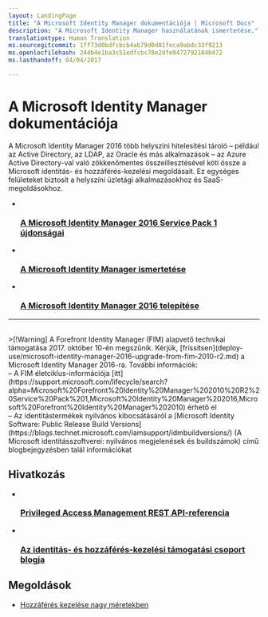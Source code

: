 ```yaml
---
layout: LandingPage
title: "A Microsoft Identity Manager dokumentációja | Microsoft Docs"
description: "A Microsoft Identity Manager használatának ismertetése."
translationtype: Human Translation
ms.sourcegitcommit: 1ff73d0bdfcbcb4ab79d0d81feca9abdc33f9213
ms.openlocfilehash: 244b4e1ba3c51edfcbc78e2dfe9472792184b472
ms.lasthandoff: 04/04/2017

---
```

# <a name="microsoft-identity-manager-documentation"></a>A Microsoft Identity Manager dokumentációja

A Microsoft Identity Manager 2016 több helyszíni hitelesítési tároló – például az Active Directory, az LDAP, az Oracle és más alkalmazások – az Azure Active Directory-val való zökkenőmentes összeillesztésével köti össze a Microsoft identitás- és hozzáférés-kezelési megoldásait. Ez egységes felületeket biztosít a helyszíni üzletági alkalmazásokhoz és SaaS-megoldásokhoz.

<ul class="panelContent cardsFTitle">
    <li>
        <a href="/microsoft-identity-manager/understand-explore/microsoft-identity-manager-2016-sp1-release-notes">
        <div class="cardSize">
            <div class="cardPadding">
                <div class="card">
                    <div class="cardImageOuter">
                        <div class="cardImage">
                            <img src="/media/common/i_whats-new.svg" alt="" />
                        </div>
                    </div>
                    <div class="cardText">
                        <h3>A Microsoft Identity Manager 2016 Service Pack 1 újdonságai</h3>
                    </div>
                </div>
            </div>
        </div>
        </a>
    </li>
    <li>
        <a href="/microsoft-identity-manager/understand-explore/microsoft-identity-manager-2016">
        <div class="cardSize">
            <div class="cardPadding">
                <div class="card">
                    <div class="cardImageOuter">
                        <div class="cardImage">
                            <img src="/media/common/i_learn-about.svg" alt="" />
                        </div>
                    </div>
                    <div class="cardText">
                        <h3>A Microsoft Identity Manager ismertetése</h3>
                    </div>
                </div>
            </div>
        </div>
        </a>
    </li>
    <li>
        <a href="/microsoft-identity-manager/deploy-use/microsoft-identity-manager-deploy">
        <div class="cardSize">
            <div class="cardPadding">
                <div class="card">
                    <div class="cardImageOuter">
                        <div class="cardImage">
                            <img src="/media/common/deploy.svg" alt="" />
                        </div>
                    </div>
                    <div class="cardText">
                        <h3>A Microsoft Identity Manager 2016 telepítése</h3>
                    </div>
                </div>
            </div>
        </div>
        </a>
    </li>
</ul>

---
<br>
>[!Warning]
A Forefront Identity Manager (FIM) alapvető technikai támogatása 2017. október 10-én megszűnik. Kérjük, [frissítsen](deploy-use/microsoft-identity-manager-2016-upgrade-from-fim-2010-r2.md) a Microsoft Identity Manager 2016-ra. További információk: </br>  – A FIM életciklus-információja [itt](https://support.microsoft.com/lifecycle/search?alpha=Microsoft%20Forefront%20Identity%20Manager%202010%20R2%20Service%20Pack%201,Microsoft%20Identity%20Manager%202016,Microsoft%20Forefront%20Identity%20Manager%202010) érhető el </br> – Az identitástermékek nyilvános kibocsátásáról a [Microsoft Identity Software: Public Release Build Versions](https://blogs.technet.microsoft.com/iamsupport/idmbuildversions/) (A Microsoft identitásszoftverei: nyilvános megjelenések és buildszámok) című blogbejegyzésben talál információkat

<h2>Hivatkozás</h2>
<ul class="panelContent cardsFTitle">
    <li>
        <a href="/microsoft-identity-manager/reference/privileged-access-management-rest-api-reference">
        <div class="cardSize">
            <div class="cardPadding">
                <div class="card">
                    <div class="cardImageOuter">
                        <div class="cardImage">
                            <img src="/media/common/i_reference.svg" alt="" />
                        </div>
                    </div>
                    <div class="cardText">
                        <h3>Privileged Access Management REST API-referencia</h3>
                    </div>
                </div>
            </div>
        </div>
        </a>
    </li>
    <li>
        <a href="https://blogs.technet.microsoft.com/iamsupport/">
        <div class="cardSize">
            <div class="cardPadding">
                <div class="card">
                    <div class="cardImageOuter">
                        <div class="cardImage">
                            <img src="/media/common/i_blog.svg" alt="" />
                        </div>
                    </div>
                    <div class="cardText">
                        <h3>Az identitás- és hozzáférés-kezelési támogatási csoport blogja</h3>
                    </div>
                </div>
            </div>
        </div>
        </a>
    </li>
</ul>

<h2>Megoldások</h2>
<ul class="panelContent cardsW">
    <li>
        <div class="cardSize">
            <div class="cardPadding">
                <div class="card">
                    <div class="cardText">
                        <p><a href="/enterprise-mobility-security/solutions/manage-access-at-scale">Hozzáférés kezelése nagy méretekben</a></p>
                    </div>
                </div>
            </div>
        </div>
    </li>
</ul>

